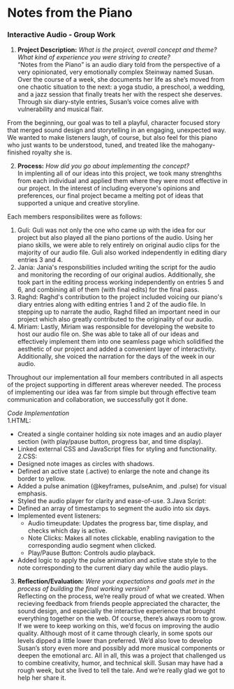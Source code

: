 # Notes from the Piano
### Interactive Audio - Group Work 

1. **Project Description:** *What is the project, overall concept and theme? What kind of experience you were striving to create?* <br>
“Notes from the Piano” is an audio diary told from the perspective of a very opinionated, very emotionally complex Steinway named Susan. Over the course of a week, she documents her life as she’s moved from one chaotic situation to the next: a yoga studio, a preschool, a wedding, and a jazz session that finally treats her with the respect she deserves. Through six diary-style entries, Susan’s voice comes alive with vulnerability and musical flair.

From the beginning, our goal was to tell a playful, character focused story that merged sound design and storytelling in an engaging, unexpected way. We wanted to make listeners laugh, of course, but also feel for this piano who just wants to be understood, tuned, and treated like the mahogany-finished royalty she is.

2. **Process:** *How did you go about implementing the concept?* <br>
In implenting all of our ideas into this project, we took many strenghths from each individual and applied them where they were most effective in our project. In the interest of including everyone's opinions and preferences, our final project became a melting pot of ideas that supported a unique and creative storyline.

Each members responsibilites were as follows: <br>
1. Guli: Guli was not only the one who came up with the idea for our project but also played all the piano portions of the audio. Using her piano skills, we were able to rely entirely on original audio clips for the majority of our audio file. Guli also worked independently in editing diary entries 3 and 4.
2. Jania: Jania's responsbilities included writing the script for the audio and monitoring the recording of our original audios. Additionally, she took part in the editing process working independently on entries 5 and 6, and combining all of them (with final edits) for the final pass.
3. Raghd: Raghd's contribution to the project included voicing our piano's diary entries along with editing entries 1 and 2 of the audio file. In stepping up to narrate the audio, Raghd filled an important need in our project which also greatly contributed to the originality of our audio.
4. Miriam: Lastly, Miriam was responsible for developing the website to host our audio file on. She was able to take all of our ideas and effectively implement them into one seamless page which solidified the aesthetic of our project and added a convenient layer of interactivity. Additionally, she voiced the narration for the days of the week in our audio.

Throughout our implementation all four members contributed in all aspects of the project supporting in different areas wherever needed. The process of implementing our idea was far from simple but through effective team communication and collaboration, we successfully got it done. 

*Code Implementation* <br>
1.HTML: <br>
   - Created a single container holding six note images and an audio player section (with play/pause button, progress bar, and time display).
   - Linked external CSS and JavaScript files for styling and functionality.
2.CSS: <br>
   - Designed note images as circles with shadows.
   - Defined an active state (.active) to enlarge the note and change its border to yellow.
   - Added a pulse animation (@keyframes, pulseAnim, and .pulse) for visual emphasis.
   - Styled the audio player for clarity and ease-of-use.
3.Java Script: <br>
   - Defined an array of timestamps to segment the audio into six days.
   - Implemented event listeners:
     - Audio timeupdate: Updates the progress bar, time display, and checks which day is active.
     - Note Clicks: Makes all notes clickable, enabling navigation to the corresponding audio segment when clicked.
     - Play/Pause Button: Controls audio playback.
   - Added logic to apply the pulse animation and active state style to the note corresponding to the current diary day while the audio plays.

3. **Reflection/Evaluation:** *Were your expectations and goals met in the process of building the final working version?* <br>
Reflecting on the process, we’re really proud of what we created. When recieving feedback from friends people appreciated the character, the sound design, and especially the interactive experience that brought everything together on the web. Of course, there’s always room to grow. If we were to keep working on this, we’d focus on  improving the audio quality. Although most of it came through clearly, in some spots our levels dipped a little lower than preferred. We’d also love to develop Susan’s story even more and possibly add more musical components or deepen the emotional arc. All in all, this was a project that challenged us to combine creativity, humor, and technical skill. Susan may have had a rough week, but she lived to tell the tale. And we’re really glad we got to help her share it.
